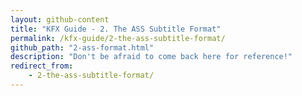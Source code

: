 ```yaml
---
layout: github-content
title: "KFX Guide - 2. The ASS Subtitle Format"
permalink: /kfx-guide/2-the-ass-subtitle-format/
github_path: "2-ass-format.html"
description: "Don't be afraid to come back here for reference!"
redirect_from:
    - 2-the-ass-subtitle-format/
---
```

